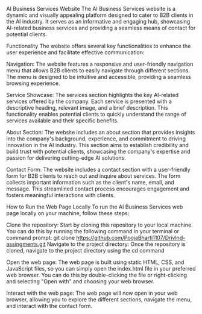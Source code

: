 AI Business Services Website
The AI Business Services website is a dynamic and visually appealing platform designed to cater to B2B clients in the AI industry. It serves as an informative and engaging hub, showcasing AI-related business services and providing a seamless means of contact for potential clients.

Functionality
The website offers several key functionalities to enhance the user experience and facilitate effective communication:

Navigation: The website features a responsive and user-friendly navigation menu that allows B2B clients to easily navigate through different sections. The menu is designed to be intuitive and accessible, providing a seamless browsing experience.

Service Showcase: The services section highlights the key AI-related services offered by the company. Each service is presented with a descriptive heading, relevant image, and a brief description. This functionality enables potential clients to quickly understand the range of services available and their specific benefits.

About Section: The website includes an about section that provides insights into the company's background, experience, and commitment to driving innovation in the AI industry. This section aims to establish credibility and build trust with potential clients, showcasing the company's expertise and passion for delivering cutting-edge AI solutions.

Contact Form: The website includes a contact section with a user-friendly form for B2B clients to reach out and inquire about services. The form collects important information such as the client's name, email, and message. This streamlined contact process encourages engagement and fosters meaningful interactions with clients.

How to Run the Web Page Locally
To run the AI Business Services web page locally on your machine, follow these steps:

Clone the repository: Start by cloning this repository to your local machine. You can do this by running the following command in your terminal or command prompt:
git clone https://github.com/PoojaBharti1107/Drivlnd-assingments.git
Navigate to the project directory: Once the repository is cloned, navigate to the project directory using the cd command

Open the web page: The web page is built using static HTML, CSS, and JavaScript files, so you can simply open the index.html file in your preferred web browser. You can do this by double-clicking the file or right-clicking and selecting "Open with" and choosing your web browser.

Interact with the web page: The web page will now open in your web browser, allowing you to explore the different sections, navigate the menu, and interact with the contact form.

